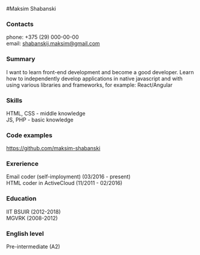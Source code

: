 #Maksim Shabanski

### Contacts
phone: +375 (29) 000-00-00  
email: shabanskij.maksim@gmail.com

### Summary
I want to learn front-end development and become a good developer. Learn how to independently develop applications in native javascript and with using various libraries and frameworks, for example: React/Angular

### Skills
HTML, CSS - middle knowledge  
JS, PHP - basic knowledge

### Code examples
https://github.com/maksim-shabanski

### Exrerience
Email coder (self-imployment) (03/2016 - present)  
HTML coder in ActiveCloud (11/2011 - 02/2016)

### Education
IIT BSUIR (2012-2018)  
MGVRK (2008-2012)

### English level
Pre-intermediate (A2)